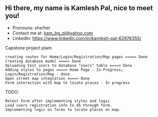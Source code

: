 ## Hi there, my name is Kamlesh Pal, nice to meet you!
      
      
* Pronouns: she/her
* Contact me at: kam_bg_pl@yahoo.com
* LinkedIn: https://www.linkedin.com/in/kamlesh-pal-62976355/
    

Capstone project plam

    creating routes for Home/Login/Registration/Map pages ====> Done
    Creating database model ====> Done
    Uploading test users to database "users" table ====> Done
    Adding styles to pages ====> Home Page - In-Progress; Login/Registration/Map - done
    Open street map integtation ====> Done
    Form interaction with map to locate places - In progress

TODO:

    Retest form after implementing styles and logic
    Load users registration info to db through form.
    Implementing logic on forms to locate places on map.

